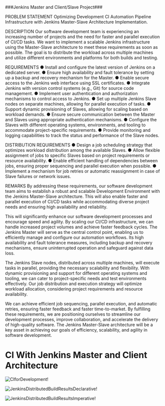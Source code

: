 ###Jenkins Master and Client/Slave Project###

PROBLEM STATEMENT
Optimizing Development CI Automation Pipeline Infrastructure with Jenkins Master-Slave Architecture Implementation.

DESCRIPTION
Our software development team is experiencing an increasing number of projects and the need for faster and parallel execution of CI/CD tasks.
We want to implement a scalable Jenkins infrastructure using the Master-Slave architecture to meet these requirements as soon as possible.
The goal is to distribute the workload across multiple machines and utilize different environments and platforms for both builds and testing.

REQUIREMENTS
● Install and configure the latest version of Jenkins on a dedicated server.
● Ensure high availability and fault tolerance by setting up a backup and recovery mechanism for the Master.
● Enable secure access to the Jenkins web interface using SSL certificates.
● Integrate Jenkins with version control systems (e.g., Git) for source code management.
● Implement user authentication and authorization mechanisms to control access to Jenkins.
● Set up multiple Jenkins Slave nodes on separate machines, allowing for parallel execution of tasks.
● Support dynamic provisioning of Slaves, allowing for scaling based on workload demands.
● Ensure secure communication between the Master and Slaves using appropriate authentication mechanisms.
● Configure the Slaves with different operating systems, environments, and tooling to accommodate project-specific requirements.
● Provide monitoring and logging capabilities to track the status and performance of the Slave nodes.

DISTRIBUTION REQUIREMENTS
● Design a job scheduling strategy that optimizes workload distribution among the available Slaves.
● Allow flexible assignment of jobs to specific Slaves based on project requirements or resource availability.
● Enable efficient handling of dependencies between jobs, ensuring proper sequencing and parallel execution when possible.
● Implement a mechanism for job retries or automatic reassignment in case of Slave failures or network issues.

REMARKS
By addressing these requirements, our software development team aims to establish a robust and scalable Development Environment with the
Jenkins Master-Slave architecture. This will also enable faster and parallel execution of CI/CD tasks while accommodating diverse project
needs and ensuring high availability and reliability.

This will significantly enhance our software development processes and
encourage speed and agility. By scaling our CI/CD infrastructure, we can handle increased project volumes and achieve faster feedback cycles.
The Jenkins Master will serve as the central control point, enabling us to efficiently manage and configure our automation workflows. Its high
availability and fault tolerance measures, including backup and recovery mechanisms, ensure uninterrupted operation and safeguard against data
loss.

The Jenkins Slave nodes, distributed across multiple machines, will execute tasks in parallel, providing the necessary scalability and flexibility.
With dynamic provisioning and support for different operating systems and tooling, we can cater to project-specific needs and test environments effectively.
Our job distribution and execution strategy will optimize workload allocation, considering project requirements and resource availability.

We can achieve efficient job sequencing, parallel execution, and automatic retries, ensuring faster feedback and faster time-to-market.
By fulfilling these requirements, we are positioning ourselves to streamline our development processes, improve collaboration, and accelerate the
delivery of high-quality software. The Jenkins Master-Slave architecture will be a key asset in achieving our goals of efficiency, scalability, and agility in software development.



# CI With Jenkins Master and Client Architecture

![CIforDevelopment!](https://lucid.app/publicSegments/view/64a259a4-f8bd-4d2a-bd47-5ed09064197b/image.png)

![JenkinsDistributedBuildResultsDeclarative!](https://lucid.app/publicSegments/view/8516f60d-e144-4757-871f-e57e6f2305af/image.png)

![JenkinsDistributedBuildResultsImperative!](https://lucid.app/publicSegments/view/1da9bc53-1f84-4e3f-b4c6-424b1187be4d/image.png)
